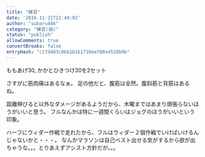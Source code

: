 ```yaml
---
title: "練習"
date: '2016-11-21T22:49:02'
author: "subaru44k"
category: "練習(弱)"
status: "publish"
allowComments: true
convertBreaks: false
entryHash: "c17d483c0bb1b1b1f10eef80e4528b9b"
---
```

ももあげ30, かかとひきつけ30を2セット

さすがに筋肉痛はあるなぁ。
足の他だと、腹筋は全然。腹斜筋と背筋はあるね。

距離伸びると以外なダメージがあるようだから、木曜まではあまり頑張らないほうがいいと思う。
フルなんかは特に一週間くらいはジョグのほうがいいという印象。

ハーフにウィダー作戦で走れたから、フルはウィダー２個作戦でいけばいけるんじゃないかと・・・。
なんかマラソンは自己ベスト出せる気がするから欲が出ちゃうな。。。とりあえずアシスト方針だが。。。
